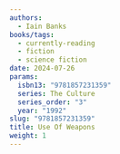 ```yaml
---
authors:
  - Iain Banks
books/tags:
  - currently-reading
  - fiction
  - science fiction
date: 2024-07-26
params:
  isbn13: "9781857231359"
  series: The Culture
  series_order: "3"
  year: "1992"
slug: "9781857231359"
title: Use Of Weapons
weight: 1
---
```


<!--more-->

